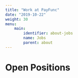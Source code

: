 ```yaml
---
title: "Work at PayFunc"
date: "2019-10-22"
weight: 30
menu: 
    main:
        identifier: about-jobs
        name: Jobs
        parent: about
---
```


# Open Positions